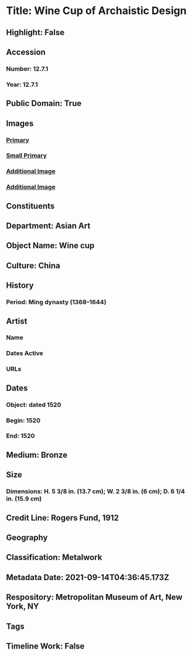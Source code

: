 # Title: Wine Cup of Archaistic Design
## Highlight: False
## Accession
### Number: 12.7.1
### Year: 12.7.1
## Public Domain: True
## Images
### [Primary](https://images.metmuseum.org/CRDImages/as/original/DP-393-002.jpg)
### [Small Primary](https://images.metmuseum.org/CRDImages/as/web-large/DP-393-002.jpg)
### [Additional Image](https://images.metmuseum.org/CRDImages/as/original/DP-393-003.jpg)
### [Additional Image](https://images.metmuseum.org/CRDImages/as/original/DP-393-001.jpg)
## Constituents
## Department: Asian Art
## Object Name: Wine cup
## Culture: China
## History
### Period: Ming dynasty (1368–1644)
## Artist
### Name
### Dates Active
### URLs
## Dates
### Object: dated 1520
### Begin: 1520
### End: 1520
## Medium: Bronze
## Size
### Dimensions: H. 5 3/8 in. (13.7 cm); W. 2 3/8 in. (6 cm); D. 6 1/4 in. (15.9 cm)
## Credit Line: Rogers Fund, 1912
## Geography
## Classification: Metalwork
## Metadata Date: 2021-09-14T04:36:45.173Z
## Respository: Metropolitan Museum of Art, New York, NY
## Tags
## Timeline Work: False